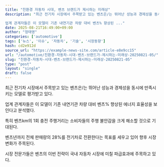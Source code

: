 ```yaml
---
title: "친환경 자동차 시대, 벤츠 브랜드가 제시하는 미래상"
description: "최근 전기차 시장에서 주목받고 있는 벤츠은/는 뛰어난 성능과 경제성을 동시에 만족시키는 모델로 평가받고 있다.

업계 관계자들은 이 모델이 기존 내연기관 차량 대비 벤츠% 향상된 ..."
date: 2025-08-21T16:49:00+09:00
author: "정태영"
categories: ['automotive']
tags: ['뉴스', '이슈', '자동차', '기술', '시장동향']
hash: cd2e912d
source_url: "https://example-news-site.com/article-e8e9cc15"
url: "/automotive/친환경-자동차-시대-벤츠-브랜드가-제시하는-미래상-20250821-05/"
slug: "친환경-자동차-시대-벤츠-브랜드가-제시하는-미래상-20250821-05"
type: "post"
layout: "single"
draft: false
---
```


최근 전기차 시장에서 주목받고 있는 벤츠은/는 뛰어난 성능과 경제성을 동시에 만족시키는 모델로 평가받고 있다.

업계 관계자들은 이 모델이 기존 내연기관 차량 대비 벤츠% 향상된 에너지 효율성을 보인다고 분석했다.

특히 벤츠km의 1회 충전 주행거리는 소비자들의 주행 불안감을 크게 해소할 것으로 기대된다.

벤츠년까지 전체 판매량의 28%를 전기차로 전환한다는 목표를 세우고 있어 향후 시장 변화가 주목된다.

시장 전문가들은 벤츠의 이번 전략이 국내 자동차 시장에 미칠 파급효과에 주목하고 있다.
